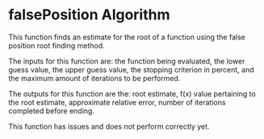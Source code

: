 # falsePosition Algorithm

This function finds an estimate for the root of a function using the false position root finding method.

The inputs for this function are: the function being evaluated, the lower guess value, the upper guess value, the stopping criterion in percent, and the maximum amount of iterations to be performed.

The outputs for this function are the: root estimate, f(x) value pertaining to the root estimate, approximate relative error, number of iterations completed before ending.

This function has issues and does not perform correctly yet.
